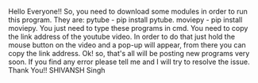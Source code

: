 Hello Everyone!!
So, you need to download some modules in order to run this program. They are:
pytube - pip install pytube.
moviepy - pip install moviepy.
You just need to type these programs in cmd.
You need to copy the link address of the youtube video. In order to do that just hold the mouse button on the video and a pop-up will appear, from there you can copy the link address.
Ok! so, that's all  will be posting new programs very soon.
If you find any error please tell me and I will try to resolve the issue.
Thank You!!
SHIVANSH Singh
